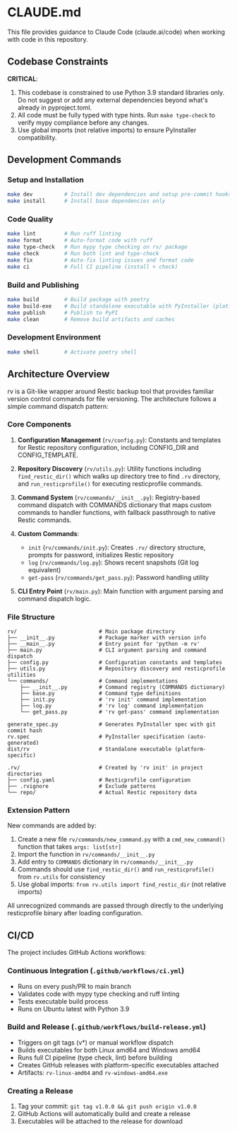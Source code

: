 # CLAUDE.md

This file provides guidance to Claude Code (claude.ai/code) when working with code in this repository.

## Codebase Constraints
**CRITICAL**:
1. This codebase is constrained to use Python 3.9 standard libraries only. Do not suggest or add any external dependencies beyond what's already in pyproject.toml.
2. All code must be fully typed with type hints. Run `make type-check` to verify mypy compliance before any changes.
3. Use global imports (not relative imports) to ensure PyInstaller compatibility.

## Development Commands

### Setup and Installation
```bash
make dev          # Install dev dependencies and setup pre-commit hooks
make install      # Install base dependencies only
```

### Code Quality
```bash
make lint         # Run ruff linting
make format       # Auto-format code with ruff
make type-check   # Run mypy type checking on rv/ package
make check        # Run both lint and type-check
make fix          # Auto-fix linting issues and format code
make ci           # Full CI pipeline (install + check)
```

### Build and Publishing
```bash
make build        # Build package with poetry
make build-exe    # Build standalone executable with PyInstaller (platform-specific)
make publish      # Publish to PyPI
make clean        # Remove build artifacts and caches
```

### Development Environment
```bash
make shell        # Activate poetry shell
```

## Architecture Overview

rv is a Git-like wrapper around Restic backup tool that provides familiar version control commands for file versioning. The architecture follows a simple command dispatch pattern:

### Core Components

1. **Configuration Management** (`rv/config.py`): Constants and templates for Restic repository configuration, including CONFIG_DIR and CONFIG_TEMPLATE.

2. **Repository Discovery** (`rv/utils.py`): Utility functions including `find_restic_dir()` which walks up directory tree to find `.rv` directory, and `run_resticprofile()` for executing resticprofile commands.

3. **Command System** (`rv/commands/__init__.py`): Registry-based command dispatch with COMMANDS dictionary that maps custom commands to handler functions, with fallback passthrough to native Restic commands.

4. **Custom Commands**:
   - `init` (`rv/commands/init.py`): Creates `.rv/` directory structure, prompts for password, initializes Restic repository
   - `log` (`rv/commands/log.py`): Shows recent snapshots (Git log equivalent)
   - `get-pass` (`rv/commands/get_pass.py`): Password handling utility

5. **CLI Entry Point** (`rv/main.py`): Main function with argument parsing and command dispatch logic.

### File Structure
```
rv/                          # Main package directory
├── __init__.py              # Package marker with version info
├── __main__.py              # Entry point for 'python -m rv'
├── main.py                  # CLI argument parsing and command dispatch
├── config.py                # Configuration constants and templates
├── utils.py                 # Repository discovery and resticprofile utilities
└── commands/                # Command implementations
    ├── __init__.py          # Command registry (COMMANDS dictionary)
    ├── base.py              # Command type definitions
    ├── init.py              # 'rv init' command implementation
    ├── log.py               # 'rv log' command implementation
    └── get_pass.py          # 'rv get-pass' command implementation

generate_spec.py             # Generates PyInstaller spec with git commit hash
rv.spec                      # PyInstaller specification (auto-generated)
dist/rv                      # Standalone executable (platform-specific)

.rv/                         # Created by 'rv init' in project directories
├── config.yaml              # Resticprofile configuration
├── .rvignore                # Exclude patterns
└── repo/                    # Actual Restic repository data
```

### Extension Pattern
New commands are added by:
1. Create a new file `rv/commands/new_command.py` with a `cmd_new_command()` function that takes `args: list[str]`
2. Import the function in `rv/commands/__init__.py`
3. Add entry to `COMMANDS` dictionary in `rv/commands/__init__.py`
4. Commands should use `find_restic_dir()` and `run_resticprofile()` from `rv.utils` for consistency
5. Use global imports: `from rv.utils import find_restic_dir` (not relative imports)

All unrecognized commands are passed through directly to the underlying resticprofile binary after loading configuration.

## CI/CD

The project includes GitHub Actions workflows:

### Continuous Integration (`.github/workflows/ci.yml`)
- Runs on every push/PR to main branch
- Validates code with mypy type checking and ruff linting
- Tests executable build process
- Runs on Ubuntu latest with Python 3.9

### Build and Release (`.github/workflows/build-release.yml`)
- Triggers on git tags (v*) or manual workflow dispatch
- Builds executables for both Linux amd64 and Windows amd64
- Runs full CI pipeline (type check, lint) before building
- Creates GitHub releases with platform-specific executables attached
- Artifacts: `rv-linux-amd64` and `rv-windows-amd64.exe`

### Creating a Release
1. Tag your commit: `git tag v1.0.0 && git push origin v1.0.0`
2. GitHub Actions will automatically build and create a release
3. Executables will be attached to the release for download
